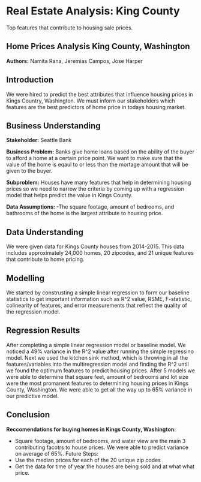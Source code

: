 # Real Estate Analysis: King County

Top features that contribute to housing sale prices.

## Home Prices Analysis King County, Washington
**Authors:** Namita Rana, Jeremias Campos, Jose Harper

## Introduction
We were hired to predict the best attributes that influence housing prices in Kings Country, Washington. We must inform our stakeholders which features are the best predictors of home price in todays housing market. 

## Business Understanding
**Stakeholder:** Seattle Bank 

**Business Problem:** Banks give home loans based on the ability of the buyer to afford a home at a certain price point. We want to make sure that the value of the home is eqaul to or less than the mortage amount that will be given to the buyer. 

**Subproblem:**
Houses have many features that help in determining housing prices so we need to narrow the criteria by coming up with a regression model that helps predict the value in Kings County.

**Data Assumptions:** 
-The square footage, amount of bedrooms, and bathrooms of the home is the largest attribute to housing price.


## Data Understanding
We were given data for Kings County houses from 2014-2015. This data includes approximately 24,000 homes, 20 zipcodes, and 21 unique features that contribute to home pricing.


## Modelling
We started by construsting a simple linear regression to form our baseline statistics to get important information such as R^2 value, RSME, F-statistic, colinearity of features, and error measurements that reflect the quality of the regression model.


## Regression Results
After completing a simple linear regression model or baseline model. We noticed a 49% variance in the R^2 value after running the simple regressino model. Next we used the kitchen sink method, which is throwing in all the features/variables into the multiregression model and finding the R^2 until we found the optimum features to predict housing prices. After 5 models we were able to determine that square feet, amount of bedrooms and lot size were the most promanent features to determining housing prices in Kings County, Washington. We were able to get all the way up to 65% variance in our predictive model.


## Conclusion

**Reccomendations for buying homes in Kings County, Washington:**
- Square footage, amount of bedrooms, and water view are the main 3 contributing facotrs to house prices. We were able to predict variance on average of 65%.
Future Steps:
- Use the median prices for each of the 20 unique zip codes
- Get the data for time of year the houses are being sold and at what what price.